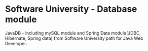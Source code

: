 # Software University - Database module
JavaDB - including mySQL module and Spring Data module(JDBC, Hibernate, Spring data) from Software University path for Java Web Developer.
